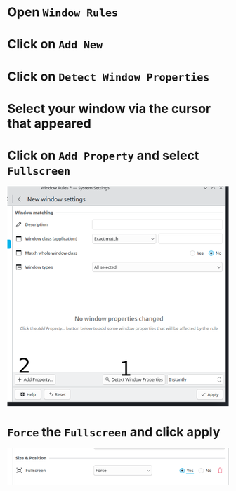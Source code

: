 # Open `Window Rules`
# Click on `Add New`
# Click on `Detect Window Properties`
# Select your window via the cursor that appeared
# Click on `Add Property` and select `Fullscreen`

<img src="./kde-borderless-1.png" />

# `Force` the `Fullscreen` and click apply

<img src="./kde-borderless-2.png" />